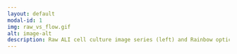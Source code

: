 ```yaml
---
layout: default
modal-id: 1
img: raw_vs_flow.gif
alt: image-alt
description: Raw ALI cell culture image series (left) and Rainbow optical flow visualisation (right).
---
```

